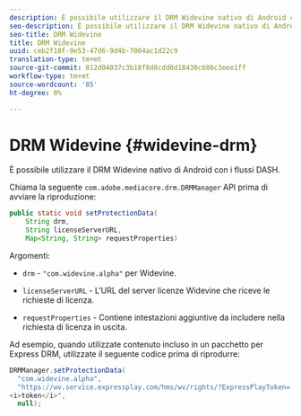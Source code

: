 ```yaml
---
description: È possibile utilizzare il DRM Widevine nativo di Android con i flussi DASH.
seo-description: È possibile utilizzare il DRM Widevine nativo di Android con i flussi DASH.
seo-title: DRM Widevine
title: DRM Widevine
uuid: ceb2f18f-9e53-47d6-9d4b-7004ac1d22c9
translation-type: tm+mt
source-git-commit: 812d04037c3b18f8d8cdd0d18430c686c3eee1ff
workflow-type: tm+mt
source-wordcount: '85'
ht-degree: 0%

---
```



# DRM Widevine {#widevine-drm}

È possibile utilizzare il DRM Widevine nativo di Android con i flussi DASH.

Chiama la seguente `com.adobe.mediacore.drm.DRMManager` API prima di avviare la riproduzione:

```java
public static void setProtectionData( 
    String drm,  
    String licenseServerURL,   
    Map<String, String> requestProperties)
```

Argomenti:

* `drm` -  `"com.widevine.alpha"` per Widevine.

* `licenseServerURL` - L&#39;URL del server licenze Widevine che riceve le richieste di licenza.
* `requestProperties` - Contiene intestazioni aggiuntive da includere nella richiesta di licenza in uscita.

Ad esempio, quando utilizzate contenuto incluso in un pacchetto per Express DRM, utilizzate il seguente codice prima di riprodurre:

```java
DRMManager.setProtectionData( 
  "com.widevine.alpha",  
  "https://wv.service.expressplay.com/hms/wv/rights/?ExpressPlayToken= 
<i>token</i>",  
  null); 
```

